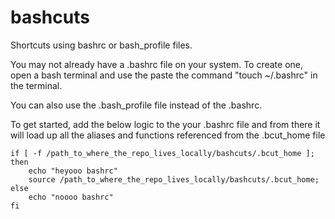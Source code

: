 # bashcuts
Shortcuts using bashrc or bash_profile files.

You may not already have a .bashrc file on your system. To create one, open a bash terminal and use the paste the command "touch ~/.bashrc" in the terminal.

You can also use the .bash_profile file instead of the .bashrc.

To get started, add the below logic to the your .bashrc file and from there it will load up all the aliases and functions referenced from the .bcut_home file


    if [ -f /path_to_where_the_repo_lives_locally/bashcuts/.bcut_home ]; 
    then 
        echo "heyooo bashrc"
        source /path_to_where_the_repo_lives_locally/bashcuts/.bcut_home; 
    else
        echo "noooo bashrc"
    fi


